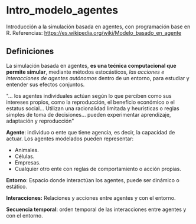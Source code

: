 # Intro_modelo_agentes
Introducción a la simulación basada en agentes, con programación base en R.
Referencias: <https://es.wikipedia.org/wiki/Modelo_basado_en_agente>

## Definiciones

La simulación basada en agentes, **es una tećnica computacional que permite simular**, mediante métodos estocásticos, *las acciones e interacciones de agentes autónomos* dentro de un entorno, para estudiar y entender sus efectos conjuntos.

"... los agentes individuales actúan según lo que perciben como sus intereses propios, como la reproducción, el beneficio económico o el estatus social... Utilizan una racionalidad limitada y heurísticas o reglas simples de toma de decisiones... pueden experimentar aprendizaje, adaptación y reproducción"

**Agente**: individuo o ente que tiene agencia, es decir, la capacidad de actuar. Los agentes modelados pueden representar:
- Animales.
- Células.
- Empresas.
- Cualquier otro ente con reglas de comportamiento o acción propias.

**Entorno**: Espacio donde interactúan los agentes, puede ser dinámico o estático.

**Interacciones:** Relaciones y acciones entre agentes y con el entorno.

**Secuencia temporal**: orden temporal de las interacciones entre agentes y con el entorno.


